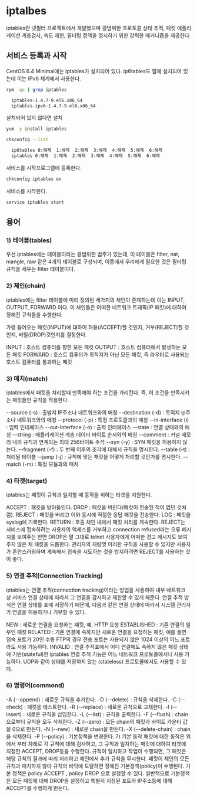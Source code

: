 # iptalbes
 
iptables란 넷필터 프로젝트에서 개발했으며 광범위한 프로토콜 상태 추적, 패킷 애플리케이션 계층검사, 속도 제한, 필터링 정책을 명시하기 위한 강력한 매커니즘을 제공한다.

## 서비스 등록과 시작

CentOS 6.4 Minimal에는 iptables가 설치되어 있다. ip6tables도 함께 설치되어 있는데 이는 IPv6 체계에서 사용한다.

```bash
rpm -qa | grep iptables

  iptables-1.4.7-9.el6.x86_64
  iptables-ipv6-1.4.7-9.el6.x86_64
```

설치되어 있지 않다면 설치

```bash
yum -y install iptables 
```

```bash
chkconfig --list

  ip6tables 0:해제  1:해제  2:해제  3:해제  4:해제  5:해제  6:해제
  iptables 0:해제  1:해제  2:해제  3:해제  4:해제  5:해제  6:해제
```

서비스를 시작프로그램에 등록한다.

```bash
chkconfig iptables on
```

서비스를 시작한다.

```bash
service iptables start
```

## 용어

### 1) 테이블(tables)
우선 iptables에는 테이블이라는 광범위한 범주가 있는데, 이 테이블은 filter, nat, mangle, raw 같은 4개의 테이블로 구성되며, 이중에서 우리에게 필요한 것은 필터링 규칙을 세우는 filter 테이블이다.

### 2) 체인(chain)
iptables에는 filter 테이블에 미리 정의된 세가지의 체인이 존재하는데 이는 INPUT, OUTPUT, FORWARD 이다. 이 체인들은 어떠한 네트워크 트래픽(IP 패킷)에 대하여 정해진 규칙들을 수행한다.

가령 들어오는 패킷(INPUT)에 대하여 허용(ACCEPT)할 것인지, 거부(REJECT)할 것인지, 버릴(DROP)것인지를 결정한다.

INPUT : 호스트 컴퓨터를 향한 모든 패킷
OUTPUT : 호스트 컴퓨터에서 발생하는 모든 패킷
FORWARD : 호스트 컴퓨터가 목적지가 아닌 모든 패킷, 즉 라우터로 사용되는 호스트 컴퓨터를 통과하는 패킷
### 3) 매치(match)
iptables에서 패킷을 처리할때 만족해야 하는 조건을 가리킨다. 즉, 이 조건을 만족시키는 패킷들만 규칙을 적용한다.

--source (-s) : 출발지 IP주소나 네트워크와의 매칭
--destination (-d) : 목적지 ip주소나 네트워크와의 매칭
--protocol (-p) : 특정 프로토콜과의 매칭
--in-interface (i) : 입력 인테페이스
--out-interface (-o) : 출력 인터페이스
--state : 연결 상태와의 매칭
--string : 애플리케이션 계층 데이터 바이트 순서와의 매칭
--comment : 커널 메모리 내의 규칙과 연계되는 최대 256바이트 주석
--syn (-y) : SYN 패킷을 허용하지 않는다.
--fragment (-f) : 두 번째 이후의 조각에 대해서 규칙을 명시한다.
--table (-t) : 처리될 테이블
--jump (-j) : 규칙에 맞는 패킷을 어떻게 처리할 것인가를 명시한다.
--match (-m) : 특정 모듈과의 매치
### 4) 타겟(target)
iptables는 패킷이 규칙과 일치할 때 동작을 취하는 타겟을 지원한다.

ACCEPT : 패킷을 받아들인다.
DROP : 패킷을 버린다(패킷이 전송된 적이 없던 것처럼).
REJECT : 패킷을 버리고 이와 동시에 적절한 응답 패킷을 전송한다.
LOG : 패킷을 syslog에 기록한다.
RETURN : 호출 체인 내에서 패킷 처리를 계속한다.
REJECT는 서비스에 접속하려는 사용자의 액세스를 거부하고 connection refused라는 오류 메시지를 보여주는 반면 DROP은 말 그대로 telnet 사용자에게 어떠한 경고 메시지도 보여주지 않은 채 패킷을 드롭한다. 관리자의 재량껏 이러한 규칙을 사용할 수 있지만 사용자가 혼란스러워하며 계속해서 접속을 시도하는 것을 방지하려면 REJECT를 사용하는 것이 좋다.

### 5) 연결 추적(Connection Tracking)
iptables는 연결 추적(connection tracking)이라는 방법을 사용하여 내부 네트워크 상 서비스 연결 상태에 따라서 그 연결을 감시하고 제한할 수 있게 해준다. 연결 추적 방식은 연결 상태를 표에 저장하기 때문에, 다음과 같은 연결 상태에 따라서 시스템 관리자가 연결을 허용하거나 거부할 수 있다.

NEW : 새로운 연결을 요청하는 패킷, 예, HTTP 요청
ESTABLISHED : 기존 연결의 일부인 패킷
RELATED : 기존 연결에 속하지만 새로운 연결을 요청하는 패킷, 예를 들면 접속 포트가 20인 수동 FTP의 경우 전송 포트는 사용되지 않은 1024 이상의 어느 포트라도 사용 가능하다.
INVALID : 연결 추적표에서 어디 연결에도 속하지 않은 패킷
상태에 기반(stateful)한 iptables 연결 추적 기능은 어느 네트워크 프로토콜에서나 사용 가능하다. UDP와 같이 상태를 저장하지 않는 (stateless) 프로토콜에서도 사용할 수 있다.

### 6) 명령어(commond)
-A (--append) : 새로운 규칙을 추가한다.
-D (--delete) : 규칙을 삭제한다.
-C (--check) : 패킷을 테스트한다.
-R (--replace) : 새로운 규칙으로 교체한다.
-I (--insert) : 새로운 규칙을 삽입한다.
-L (--list) : 규칙을 출력한다.
-F (--flush) : chain으로부터 규칙을 모두 삭제한다.
-Z (--zero) : 모든 chain의 패킷과 바이트 카운터 값을 0으로 만든다.
-N (--new) : 새로운 chain을 만든다.
-X (--delete-chain) : chain을 삭제한다.
-P (--policy) : 기본정책을 변경한다.
7) 기본 동작
패킷에 대한 동작은 위에서 부터 차례로 각 규칙에 대해 검사하고, 그 규칙과 일치하는 패킷에 대하여 타겟에 지정한 ACCEPT, DROP등을 수행한다.
규칙이 일치하고 작업이 수행되면, 그 패킷은 해당 규칙의 결과에 따리 처리하고 체인에서 추가 규칙을 무시한다.
패킷이 체인의 모든 규칙과 매치하지 않아 규칙의 바닥에 도달하면 정해진 기본정책(policy)이 수행된다.
기본 정책은 policy ACCEPT , policy DROP 으로 설정할 수 있다.
일반적으로 기본정책은 모든 패킷에 대해 DROP을 설정하고 특별히 지정된 포트와 IP주소등에 대해 ACCEPT를 수행하게 만든다.

